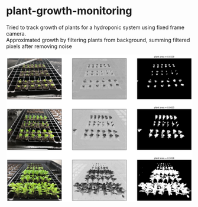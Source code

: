 # plant-growth-monitoring
Tried to track growth of plants for a hydroponic system using fixed frame camera. <br/>
Approximated growth by filtering plants from background, summing filtered pixels after removing noise 

![alt text](https://raw.githubusercontent.com/DhruvJawalkar/plant-growth-monitoring/master/plant-growth.png)

